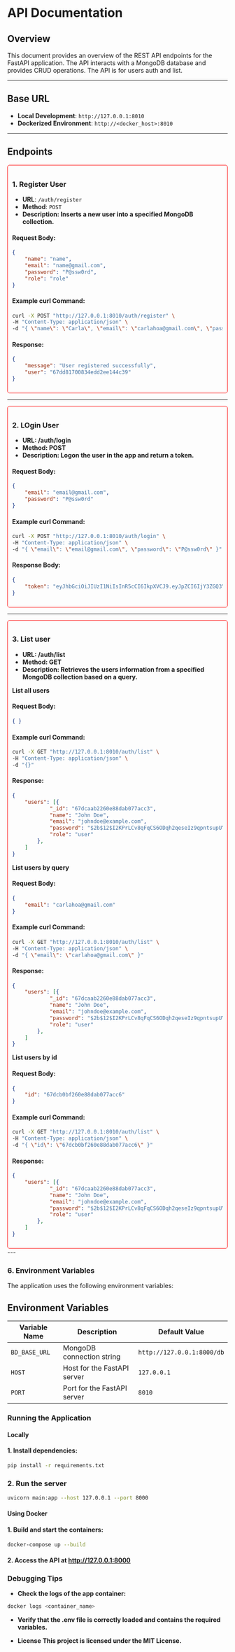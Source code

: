 # API Documentation

## Overview
This document provides an overview of the REST API endpoints for the FastAPI application. 
The API interacts with a MongoDB database and provides CRUD operations.
The API is for users auth and list.

---

## Base URL
- **Local Development**: `http://127.0.0.1:8010`
- **Dockerized Environment**: `http://<docker_host>:8010`

---

## Endpoints

<div style="border: 1px solid red; border-radius: 5px; padding: 10px;">

### 1. **Register User**
- **URL**: `/auth/register`
- **Method**: `POST`
- **Description: Inserts a new user into a specified MongoDB collection.**

#### Request Body:
```json
{
    "name": "name",
    "email": "name@gmail.com",
    "password": "P@ssw0rd",
    "role": "role"
}
```

#### Example curl Command:
```bash
curl -X POST "http://127.0.0.1:8010/auth/register" \
-H "Content-Type: application/json" \
-d "{ \"name\": \"Carla\", \"email\": \"carlahoa@gmail.com\", \"password\": \"P@ssw0rd\", \"role\": \"admin\" }"
```

#### Response:
```json
{
    "message": "User registered successfully",
    "user": "67dd81700834edd2ee144c39"
}
```

</div>

---

<div style="border: 1px solid red; border-radius: 5px; padding: 10px;">

### 2. **LOgin User**
- **URL: /auth/login**
- **Method: POST**
- **Description: Logon the user in the app and return a token.**

#### Request Body:
```json
{
    "email": "email@gmail.com",
    "password": "P@ssw0rd"
}
```

#### Example curl Command:
```bash
curl -X POST "http://127.0.0.1:8010/auth/login" \
-H "Content-Type: application/json" \
-d "{ \"email\": \"email@gmail.com\", \"password\": \"P@ssw0rd\" }"
```

#### Response Body:
```json
{
    "token": "eyJhbGciOiJIUzI1NiIsInR5cCI6IkpXVCJ9.eyJpZCI6IjY3ZGQ3Yzg0MDgzNGVkZDJlZTE0NGMzOCIsInVzZXJuYW1lIjoiY2FybGFob2FAZ21haWwuY29tIn0.RhSa-Y9QyMV5E3rib43KUNh4qi5WFNTHrP_kyuMI7-A"
}
```
</div>

---

<div style="border: 1px solid red; border-radius: 5px; padding: 10px;">

### 3. **List user**
- **URL: /auth/list**
- **Method: GET**
- **Description: Retrieves the users information from a specified MongoDB collection based on a query.**

**List all users**
#### Request Body:
```json
{ }
```
#### Example curl Command:
```bash
curl -X GET "http://127.0.0.1:8010/auth/list" \
-H "Content-Type: application/json" \
-d "{}"
```

#### Response:
```json
{
    "users": [{
            "_id": "67dcaab2260e88dab077acc3",
            "name": "John Doe",
            "email": "johndoe@example.com",
            "password": "$2b$12$I2KPrLCv8qFqCS6ODqh2qeseIz9qpntsupUY2w4SjQNrvGy9VQd..",
            "role": "user"
        }, 
    ]
}
```

**List users by query**
#### Request Body:
```json
{
    "email": "carlahoa@gmail.com"
}
```
#### Example curl Command:
```bash
curl -X GET "http://127.0.0.1:8010/auth/list" \
-H "Content-Type: application/json" \
-d "{ \"email\": \"carlahoa@gmail.com\" }"
```

#### Response:
```json
{
    "users": [{
            "_id": "67dcaab2260e88dab077acc3",
            "name": "John Doe",
            "email": "johndoe@example.com",
            "password": "$2b$12$I2KPrLCv8qFqCS6ODqh2qeseIz9qpntsupUY2w4SjQNrvGy9VQd..",
            "role": "user"
        }, 
    ]
}
```

**List users by id**
#### Request Body:
```json
{
    "id": "67dcb0bf260e88dab077acc6"
}
```
#### Example curl Command:
```bash
curl -X GET "http://127.0.0.1:8010/auth/list" \
-H "Content-Type: application/json" \
-d "{ \"id\": \"67dcb0bf260e88dab077acc6\" }"
```

#### Response:
```json
{
    "users": [{
            "_id": "67dcaab2260e88dab077acc3",
            "name": "John Doe",
            "email": "johndoe@example.com",
            "password": "$2b$12$I2KPrLCv8qFqCS6ODqh2qeseIz9qpntsupUY2w4SjQNrvGy9VQd..",
            "role": "user"
        }, 
    ]
}
```
</div>
---

### 6. **Environment Variables**
The application uses the following environment variables:

## Environment Variables

| Variable Name                  | Description                        | Default Value           |
| ------------------------------ | ---------------------------------- | ----------------------- |
| `BD_BASE_URL`    | MongoDB connection string         | `http://127.0.0.1:8000/db` |
| `HOST`                          | Host for the FastAPI server       | `127.0.0.1`            |
| `PORT`                          | Port for the FastAPI server       | `8010`                 |

### Running the Application
#### Locally
#### 1. **Install dependencies:**
```bash
pip install -r requirements.txt
```

### 2. **Run the server**
```bash
uvicorn main:app --host 127.0.0.1 --port 8000
```

#### Using Docker
#### 1. **Build and start the containers:**
```bash
docker-compose up --build
```

#### 2. **Access the API at http://127.0.0.1:8000**

### Debugging Tips
- **Check the logs of the app container:**
```bash
docker logs <container_name>
```

- **Verify that the .env file is correctly loaded and contains the required variables.**

- **License**
**This project is licensed under the MIT License.**
</div>